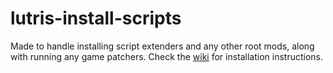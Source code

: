 # lutris-install-scripts
Made to handle installing script extenders and any other root mods, along with running any game patchers. Check the [wiki](https://github.com/zpok3/lutris-install-scripts/wiki) for installation instructions.
